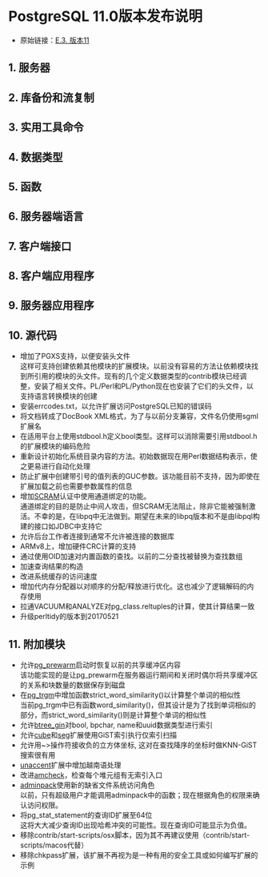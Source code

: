 # PostgreSQL 11.0版本发布说明
  * 原始链接：[E.3. 版本11](http://postgres.cn/docs/11/release-11.html)  
  
## 1. 服务器  
## 2. 库备份和流复制  
## 3. 实用工具命令  
## 4. 数据类型  
## 5. 函数  
## 6. 服务器端语言  
## 7. 客户端接口  
## 8. 客户端应用程序  
## 9. 服务器应用程序  
## 10. 源代码  
  * 增加了PGXS支持，以便安装头文件  
  这样可支持创建依赖其他模块的扩展模块。以前没有容易的方法让依赖模块找到所引用的模块的头文件。现有的几个定义数据类型的contrib模块已经调整，安装了相关文件。PL/Perl和PL/Python现在也安装了它们的头文件，以支持语言转换模块的创建
  * 安装errcodes.txt，以允许扩展访问PostgreSQL已知的错误码  
  * 将文档转成了DocBook XML格式，为了与以前分支兼容，文件名仍使用sgml扩展名  
  * 在适用平台上使用stdbool.h定义bool类型。这样可以消除需要引用stdbool.h的扩展模块的编码危险  
  * 重新设计初始化系统目录内容的方法。初始数据现在用Perl数据结构表示，使之更易进行自动化处理   
  * 防止扩展中创建带引号的值列表的GUC参数。该功能目前不支持，因为即使在扩展加载之前也需要参数属性的信息  
  * 增加[SCRAM](http://postgres.cn/docs/11/auth-password.html)认证中使用通道绑定的功能。  
  通道绑定的目的是防止中间人攻击，但SCRAM无法阻止，除非它能被强制激活。不幸的是，在libpq中无法做到。期望在未来的libpq版本和不是由libpql构建的接口如JDBC中支持它  
  * 允许后台工作者连接到通常不允许被连接的数据库  
  * ARMv8上，增加硬件CRC计算的支持  
  * 通过使用OID加速对内置函数的查找。以前的二分查找被替换为查找数组  
  * 加速查询结果的构造  
  * 改进系统缓存的访问速度  
  * 增加代内存分配器以对顺序的分配/释放进行优化。这也减少了逻辑解码的内存使用  
  * 拉通VACUUM和ANALYZE对pg_class.reltuples的计算，使其计算结果一致  
  * 升级perltidy的版本到20170521
  
  
## 11. 附加模块  
* 允许[pg_prewarm](http://postgres.cn/docs/11/pgprewarm.html)启动时恢复以前的共享缓冲区内容  
  该功能实现的是让pg_prewarm在服务器运行期间和关闭时偶尔将共享缓冲区的关系和块数量的数据保存到磁盘  
* 在[pg_trgm](http://postgres.cn/docs/11/pgtrgm.html)中增加函数strict_word_similarity()以计算整个单词的相似性  
  当前pg_trgm中已有函数word_similarity()，但其设计是为了找到单词相似的部分，而strict_word_similarity()则是计算整个单词的相似性  
* 允许[btree_gin](http://postgres.cn/docs/11/btree-gin.html)对bool, bpchar, name和uuid数据类型进行索引
* 允许[cube](http://postgres.cn/docs/11/cube.html)和[seg](http://postgres.cn/docs/11/seg.html)扩展使用GiST索引执行仅索引扫描  
* 允许用~>操作符接收负的立方体坐标, 这对在查找降序的坐标时做KNN-GiST搜索很有用  
* [unaccent](http://postgres.cn/docs/11/unaccent.html)扩展中增加越南语处理  
* 改进[amcheck](http://postgres.cn/docs/11/amcheck.html)，检查每个堆元组有无索引入口  
* [adminpack](http://postgres.cn/docs/11/adminpack.html)使用新的缺省文件系统访问角色  
  以前，只有超级用户才能调用adminpack中的函数；现在根据角色的权限来确认访问权限。
* 将pg_stat_statement的查询ID扩展至64位  
  这将大大减少查询ID出现哈希冲突的可能性。现在查询ID可能显示为负值。
* 移除contrib/start-scripts/osx脚本，因为其不再建议使用（contrib/start-scripts/macos代替）  
* 移除chkpass扩展，该扩展不再视为是一种有用的安全工具或如何编写扩展的示例  

